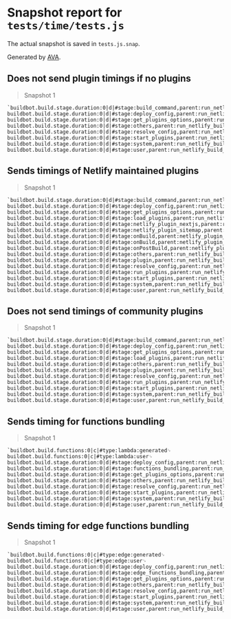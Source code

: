 # Snapshot report for `tests/time/tests.js`

The actual snapshot is saved in `tests.js.snap`.

Generated by [AVA](https://avajs.dev).

## Does not send plugin timings if no plugins

> Snapshot 1

    `buildbot.build.stage.duration:0|d|#stage:build_command,parent:run_netlify_build␊
    buildbot.build.stage.duration:0|d|#stage:deploy_config,parent:run_netlify_build␊
    buildbot.build.stage.duration:0|d|#stage:get_plugins_options,parent:run_netlify_build␊
    buildbot.build.stage.duration:0|d|#stage:others,parent:run_netlify_build␊
    buildbot.build.stage.duration:0|d|#stage:resolve_config,parent:run_netlify_build␊
    buildbot.build.stage.duration:0|d|#stage:start_plugins,parent:run_netlify_build␊
    buildbot.build.stage.duration:0|d|#stage:system,parent:run_netlify_build_per_type␊
    buildbot.build.stage.duration:0|d|#stage:user,parent:run_netlify_build_per_type`

## Sends timings of Netlify maintained plugins

> Snapshot 1

    `buildbot.build.stage.duration:0|d|#stage:build_command,parent:run_netlify_build␊
    buildbot.build.stage.duration:0|d|#stage:deploy_config,parent:run_netlify_build␊
    buildbot.build.stage.duration:0|d|#stage:get_plugins_options,parent:run_netlify_build␊
    buildbot.build.stage.duration:0|d|#stage:load_plugins,parent:run_netlify_build␊
    buildbot.build.stage.duration:0|d|#stage:netlify_plugin_nextjs,parent:run_plugins␊
    buildbot.build.stage.duration:0|d|#stage:netlify_plugin_sitemap,parent:run_plugins␊
    buildbot.build.stage.duration:0|d|#stage:onBuild,parent:netlify_plugin_nextjs␊
    buildbot.build.stage.duration:0|d|#stage:onBuild,parent:netlify_plugin_sitemap␊
    buildbot.build.stage.duration:0|d|#stage:onPostBuild,parent:netlify_plugin_sitemap␊
    buildbot.build.stage.duration:0|d|#stage:others,parent:run_netlify_build␊
    buildbot.build.stage.duration:0|d|#stage:plugin,parent:run_netlify_build_per_type␊
    buildbot.build.stage.duration:0|d|#stage:resolve_config,parent:run_netlify_build␊
    buildbot.build.stage.duration:0|d|#stage:run_plugins,parent:run_netlify_build␊
    buildbot.build.stage.duration:0|d|#stage:start_plugins,parent:run_netlify_build␊
    buildbot.build.stage.duration:0|d|#stage:system,parent:run_netlify_build_per_type␊
    buildbot.build.stage.duration:0|d|#stage:user,parent:run_netlify_build_per_type`

## Does not send timings of community plugins

> Snapshot 1

    `buildbot.build.stage.duration:0|d|#stage:build_command,parent:run_netlify_build␊
    buildbot.build.stage.duration:0|d|#stage:deploy_config,parent:run_netlify_build␊
    buildbot.build.stage.duration:0|d|#stage:get_plugins_options,parent:run_netlify_build␊
    buildbot.build.stage.duration:0|d|#stage:load_plugins,parent:run_netlify_build␊
    buildbot.build.stage.duration:0|d|#stage:others,parent:run_netlify_build␊
    buildbot.build.stage.duration:0|d|#stage:plugin,parent:run_netlify_build_per_type␊
    buildbot.build.stage.duration:0|d|#stage:resolve_config,parent:run_netlify_build␊
    buildbot.build.stage.duration:0|d|#stage:run_plugins,parent:run_netlify_build␊
    buildbot.build.stage.duration:0|d|#stage:start_plugins,parent:run_netlify_build␊
    buildbot.build.stage.duration:0|d|#stage:system,parent:run_netlify_build_per_type␊
    buildbot.build.stage.duration:0|d|#stage:user,parent:run_netlify_build_per_type`

## Sends timing for functions bundling

> Snapshot 1

    `buildbot.build.functions:0|c|#type:lambda:generated␊
    buildbot.build.functions:0|c|#type:lambda:user␊
    buildbot.build.stage.duration:0|d|#stage:deploy_config,parent:run_netlify_build␊
    buildbot.build.stage.duration:0|d|#stage:functions_bundling,parent:run_netlify_build,bundler:zisi␊
    buildbot.build.stage.duration:0|d|#stage:get_plugins_options,parent:run_netlify_build␊
    buildbot.build.stage.duration:0|d|#stage:others,parent:run_netlify_build␊
    buildbot.build.stage.duration:0|d|#stage:resolve_config,parent:run_netlify_build␊
    buildbot.build.stage.duration:0|d|#stage:start_plugins,parent:run_netlify_build␊
    buildbot.build.stage.duration:0|d|#stage:system,parent:run_netlify_build_per_type␊
    buildbot.build.stage.duration:0|d|#stage:user,parent:run_netlify_build_per_type`

## Sends timing for edge functions bundling

> Snapshot 1

    `buildbot.build.functions:0|c|#type:edge:generated␊
    buildbot.build.functions:0|c|#type:edge:user␊
    buildbot.build.stage.duration:0|d|#stage:deploy_config,parent:run_netlify_build␊
    buildbot.build.stage.duration:0|d|#stage:edge_functions_bundling,parent:run_netlify_build␊
    buildbot.build.stage.duration:0|d|#stage:get_plugins_options,parent:run_netlify_build␊
    buildbot.build.stage.duration:0|d|#stage:others,parent:run_netlify_build␊
    buildbot.build.stage.duration:0|d|#stage:resolve_config,parent:run_netlify_build␊
    buildbot.build.stage.duration:0|d|#stage:start_plugins,parent:run_netlify_build␊
    buildbot.build.stage.duration:0|d|#stage:system,parent:run_netlify_build_per_type␊
    buildbot.build.stage.duration:0|d|#stage:user,parent:run_netlify_build_per_type`
